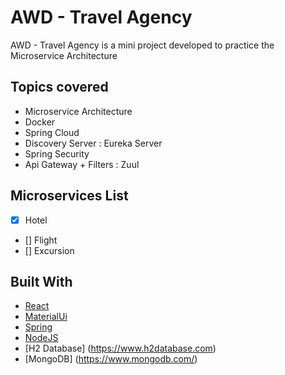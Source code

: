 # AWD - Travel Agency
AWD - Travel Agency is a mini project developed to practice the  Microservice Architecture

## Topics covered
- Microservice Architecture
- Docker
- Spring Cloud
- Discovery Server : Eureka Server
- Spring Security
- Api Gateway + Filters : Zuul

## Microservices List 
- [x] Hotel
- [] Flight
- [] Excursion

## Built With 
- [React](https://reactjs.org/)
- [MaterialUi](https://mui.com/)
- [Spring](https://spring.io/)
- [NodeJS](https://nodejs.org/en/)
- [H2 Database] (https://www.h2database.com)
- [MongoDB] (https://www.mongodb.com/)
